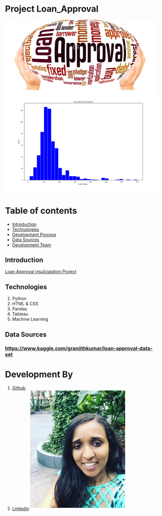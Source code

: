 # Project Loan_Approval
![Loan_Approval](Images/loan_approval.JPG)
![Loan Taken By Customers](output.png)


# Table of contents
* [Introduction](#Introduction)
* [Technologies](#Technologies)
* [Development Process](#Development-Process)
* [Data Sources](#Data-Sources)
* [Development Team](#Development-Team)

## Introduction
[Loan Approval visulizaiation Project](.....)



## Technologies 
1. Python
2. HTML & CSS
3. Pandas
4. Tableau 
5. Machine Learning


## Data Sources
   ### https://www.kaggle.com/granjithkumar/loan-approval-data-set

# Development By 
1. [Github](https://github.com/seidiali21)
2. [Linkedin](https://www.linkedin.com/in/seidi-ali-mohammad/)
![Seidi A Mohammad](Images/seidi2.png)



